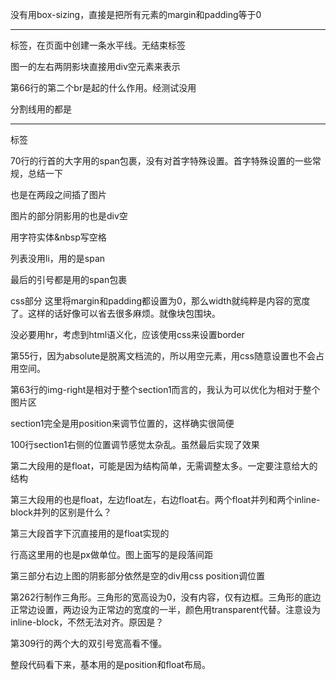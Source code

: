 没有用box-sizing，直接是把所有元素的margin和padding等于0

<hr>标签，在页面中创建一条水平线。无结束标签

图一的左右两阴影块直接用div空元素来表示

第66行的第二个br是起的什么作用。经测试没用

分割线用的都是<hr>标签

70行的行首的大字用的span包裹，没有对首字特殊设置。首字特殊设置的一些常规，总结一下

也是在两段之间插了图片

图片的部分阴影用的也是div空

用字符实体&nbsp写空格

列表没用li，用的是span

最后的引号都是用的span包裹

css部分
这里将margin和padding都设置为0，那么width就纯粹是内容的宽度了。这样的话好像可以省去很多麻烦。就像块包围块。

没必要用hr，考虑到html语义化，应该使用css来设置border

第55行，因为absolute是脱离文档流的，所以用空元素，用css随意设置也不会占用空间。

第63行的img-right是相对于整个section1而言的，我认为可以优化为相对于整个图片区

section1完全是用position来调节位置的，这样确实很简便

100行section1右侧的位置调节感觉太杂乱。虽然最后实现了效果

第二大段用的是float，可能是因为结构简单，无需调整太多。一定要注意给大的结构

第三大段用的也是float，左边float左，右边float右。两个float并列和两个inline-block并列的区别是什么？

第三大段首字下沉直接用的是float实现的

行高这里用的也是px做单位。图上面写的是段落间距

第三部分右边上图的阴影部分依然是空的div用css position调位置

第262行制作三角形。三角形的宽高设为0，没有内容，仅有边框。三角形的底边正常边设置，两边设为正常边的宽度的一半，颜色用transparent代替。注意设为inline-block，不然无法对齐。原因是？

第309行的两个大的双引号宽高看不懂。

整段代码看下来，基本用的是position和float布局。